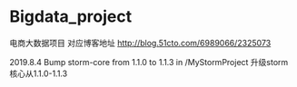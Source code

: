 # Bigdata_project
电商大数据项目
对应博客地址
http://blog.51cto.com/6989066/2325073

2019.8.4
Bump storm-core from 1.1.0 to 1.1.3 in /MyStormProject
升级storm 核心从1.1.0-1.1.3



